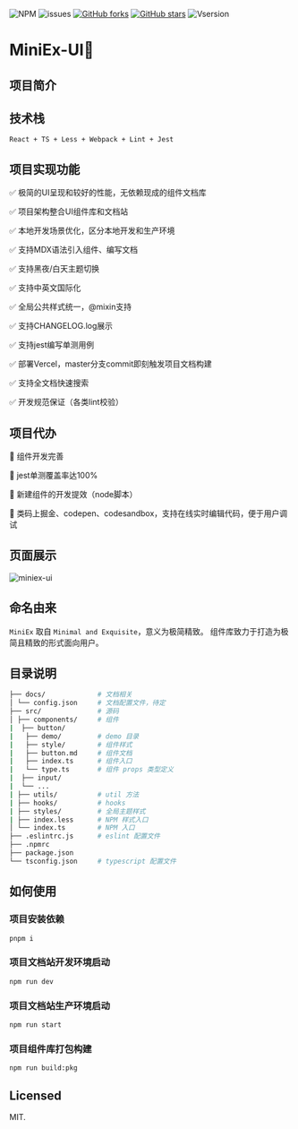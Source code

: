 ![NPM](https://img.shields.io/npm/l/miniex-ui)
![issues](https://img.shields.io/github/issues/Youth-Camp-Six/MiniEx-UI)
[![GitHub forks](https://img.shields.io/github/forks/Youth-Camp-Six/MiniEx-UI)](https://github.com/Youth-Camp-Six/MiniEx-UI/network)
[![GitHub stars](https://img.shields.io/github/stars/Youth-Camp-Six/MiniEx-UI)](https://github.com/Youth-Camp-Six/MiniEx-UI/stargazers)
![Vsersion](https://img.shields.io/badge/npm-1.0.3-green)

# MiniEx-UI🌱

## 项目简介



## 技术栈

```
React + TS + Less + Webpack + Lint + Jest
```

## 项目实现功能

✅ 极简的UI呈现和较好的性能，无依赖现成的组件文档库

✅ 项目架构整合UI组件库和文档站

✅ 本地开发场景优化，区分本地开发和生产环境

✅ 支持MDX语法引入组件、编写文档

✅ 支持黑夜/白天主题切换

✅ 支持中英文国际化

✅ 全局公共样式统一，@mixin支持

✅ 支持CHANGELOG.log展示

✅ 支持jest编写单测用例

✅ 部署Vercel，master分支commit即刻触发项目文档构建

✅ 支持全文档快速搜索

✅ 开发规范保证（各类lint校验）

## 项目代办

📌 组件开发完善

📌 jest单测覆盖率达100%

📌 新建组件的开发提效（node脚本）

📌 类码上掘金、codepen、codesandbox，支持在线实时编辑代码，便于用户调试

## 页面展示

![miniex-ui](https://cloud.zhuchj.com/202302160127480.png)

## 命名由来

`MiniEx` 取自 `Minimal and Exquisite`，意义为极简精致。
组件库致力于打造为极简且精致的形式面向用户。

## 目录说明

```bash
├── docs/             # 文档相关
│ └── config.json     # 文档配置文件，待定
├── src/              # 源码
│ ├── components/     # 组件
|  ├── button/
|   ├── demo/         # demo 目录
|   ├── style/        # 组件样式
|   ├── button.md     # 组件文档
|   ├── index.ts      # 组件入口
|   └── type.ts       # 组件 props 类型定义
|  ├── input/
|  └── ...
| ├── utils/          # util 方法
| ├── hooks/          # hooks
| ├── styles/         # 全局主题样式
| ├── index.less      # NPM 样式入口
│ └── index.ts        # NPM 入口
├── .eslintrc.js      # eslint 配置文件
├── .npmrc
├── package.json
└── tsconfig.json     # typescript 配置文件
```

## 如何使用

### 项目安装依赖

```
pnpm i
```

### 项目文档站开发环境启动

```
npm run dev
```

### 项目文档站生产环境启动

```
npm run start
```

### 项目组件库打包构建

```
npm run build:pkg
```

## Licensed

MIT.
